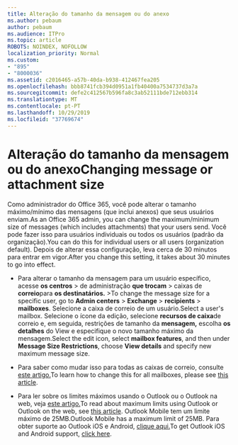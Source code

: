 ```yaml
---
title: Alteração do tamanho da mensagem ou do anexo
ms.author: pebaum
author: pebaum
ms.audience: ITPro
ms.topic: article
ROBOTS: NOINDEX, NOFOLLOW
localization_priority: Normal
ms.custom:
- "895"
- "8000036"
ms.assetid: c2016465-a57b-40da-b938-412467fea205
ms.openlocfilehash: bbb8741fcb394d0951a1fb40400a7534737d3a7a
ms.sourcegitcommit: defe2c412567b596fa8c3ab52111bde712ebb314
ms.translationtype: MT
ms.contentlocale: pt-PT
ms.lasthandoff: 10/29/2019
ms.locfileid: "37769674"
---
```

# <a name="changing-message-or-attachment-size"></a><span data-ttu-id="a2d08-102">Alteração do tamanho da mensagem ou do anexo</span><span class="sxs-lookup"><span data-stu-id="a2d08-102">Changing message or attachment size</span></span>

<span data-ttu-id="a2d08-103">Como administrador do Office 365, você pode alterar o tamanho máximo/mínimo das mensagens (que inclui anexos) que seus usuários enviam.</span><span class="sxs-lookup"><span data-stu-id="a2d08-103">As an Office 365 admin, you can change the maximum/minimum size of messages (which includes attachments) that your users send.</span></span> <span data-ttu-id="a2d08-104">Você pode fazer isso para usuários individuais ou todos os usuários (padrão da organização).</span><span class="sxs-lookup"><span data-stu-id="a2d08-104">You can do this for individual users or all users (organization default).</span></span> <span data-ttu-id="a2d08-105">Depois de alterar essa configuração, leva cerca de 30 minutos para entrar em vigor.</span><span class="sxs-lookup"><span data-stu-id="a2d08-105">After you change this setting, it takes about 30 minutes to go into effect.</span></span>
  
- <span data-ttu-id="a2d08-106">Para alterar o tamanho da mensagem para um usuário específico, acesse **os centros** \> de administração **que trocam** \> caixas de **correio**para **os destinatários.** \></span><span class="sxs-lookup"><span data-stu-id="a2d08-106">To change the message size for a specific user, go to **Admin centers** \> **Exchange** \> **recipients** \> **mailboxes**.</span></span> <span data-ttu-id="a2d08-107">Selecione a caixa de correio de um usuário.</span><span class="sxs-lookup"><span data-stu-id="a2d08-107">Select a user's mailbox.</span></span> <span data-ttu-id="a2d08-108">Selecione o ícone da edição, selecione **recursos de caixa**de correio e, em seguida, restrições de tamanho da **mensagem,** escolha **os detalhes** do View e especifique o novo tamanho máximo da mensagem.</span><span class="sxs-lookup"><span data-stu-id="a2d08-108">Select the edit icon, select **mailbox features**, and then under **Message Size Restrictions**, choose **View details** and specify new maximum message size.</span></span>

- <span data-ttu-id="a2d08-109">Para saber como mudar isso para todas as caixas de correio, consulte [este artigo.](https://www.microsoft.com/microsoft-365/blog/2015/04/15/office-365-now-supports-larger-email-messages-up-to-150-mb/)</span><span class="sxs-lookup"><span data-stu-id="a2d08-109">To learn how to change this for all mailboxes, please see [this article](https://www.microsoft.com/microsoft-365/blog/2015/04/15/office-365-now-supports-larger-email-messages-up-to-150-mb/).</span></span>

- <span data-ttu-id="a2d08-110">Para ler sobre os limites máximos usando o Outlook ou o Outlook na web, veja [este artigo.](https://technet.microsoft.com/library/exchange-online-limits.aspx#MessageLimits)</span><span class="sxs-lookup"><span data-stu-id="a2d08-110">To read about maximum limits using Outlook or Outlook on the web, see [this article](https://technet.microsoft.com/library/exchange-online-limits.aspx#MessageLimits).</span></span> <span data-ttu-id="a2d08-111">Outlook Mobile tem um limite máximo de 25MB.</span><span class="sxs-lookup"><span data-stu-id="a2d08-111">Outlook Mobile has a maximum limit of 25MB.</span></span> <span data-ttu-id="a2d08-112">Para obter suporte ao Outlook iOS e Android, [clique aqui.](https://support.office.com/article/Get-in-app-help-for-Outlook-for-iOS-and-Android-218a22d1-9fa5-4889-b689-de1c63493243)</span><span class="sxs-lookup"><span data-stu-id="a2d08-112">To get Outlook iOS and Android support, [click here](https://support.office.com/article/Get-in-app-help-for-Outlook-for-iOS-and-Android-218a22d1-9fa5-4889-b689-de1c63493243).</span></span>
